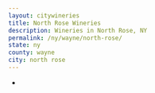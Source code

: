 ```yaml
---
layout: citywineries
title: North Rose Wineries
description: Wineries in North Rose, NY
permalink: /ny/wayne/north-rose/
state: ny
county: wayne
city: north rose
---
```

-
